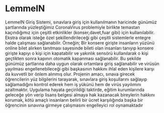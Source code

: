 # LemmeIN
LemmeIN Giriş Sistemi, sınavlara giriş için kullanılmanın haricinde günümüz
şartlarında yüzleştiğimiz CoronaVirus problemiyle birlikte temastan kaçındığımız
için çeşitli etkinlikler (konser,davet,fuar gibi) için kullanılabilir. Ekstra olarak
isteğe özel şekillendirileceği gibi çeşitli sistemlerle entegre halde çalışması
sağlanabilir. Örneğin; Bir konsere girişte insanların yüzünü online bilet alırken
tanıtması sayesinde bileti olan insanları tanıyıp konsere girişte kapıyı o kişi için
kapatabilir ve yakınlık sensörü kullanılarak o kişi geçtikten sonra kapının otomatik
kapanması sağlanabilir. Bu şekilde günümüz şartlarına daha uygun olarak
ortamlara giriş sağlanabilir ve virüsün yayılması engellenebileceği gibi başkasının
hakkını ihlal eden kişilere karşı da kuvvetli bir önlem alınmış olur. Projenin amacı, sınava girecek öğrencilerin yüz bilgilerini tarayarak, sınavlara
giriş koşullarını sağlayıp sağlamadığını kontrol ederek hem iş yükünü hem de
virüs yayılımını azaltmaktır. Uygulama hayata geçirildiği taktirde, eğitim kurumlarında geleceğe yön verip lisans belgesi almaya hak kazanacak
bireylerin hakkını korumak, kötü amaçlı insanların belirli bir ücret karşılığında başka
bir öğrencinin sınavına girmeye çalışmasını engelleyici rol oynamaktadır
